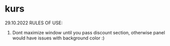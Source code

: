 # kurs
29.10.2022
RULES OF USE:
1. Dont maximize window until you pass discount section,
otherwise panel would have issues with background color :)
